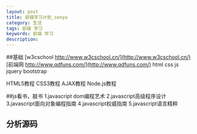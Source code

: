 ```yaml
---
layout: post
title: 前端学习计划_sonya
category: 生活
tags: 前端 学习
keywords: 前端 学习
description: 
---
```


##基础
[w3cschool http://www.w3cschool.cn/](http://www.w3cschool.cn/)
[前端网 http://www.qdfuns.com/](http://www.qdfuns.com/)
html
css
js
jquery
bootstrap

HTML5教程
CSS3教程
AJAX教程
Node.js教程

##js看书，敲书
1.javascript dom编程艺术
2.javascript高级程序设计
3.javascript面向对象编程指南
4.javascript权威指南
5.javascript语言精粹

## 分析源码
